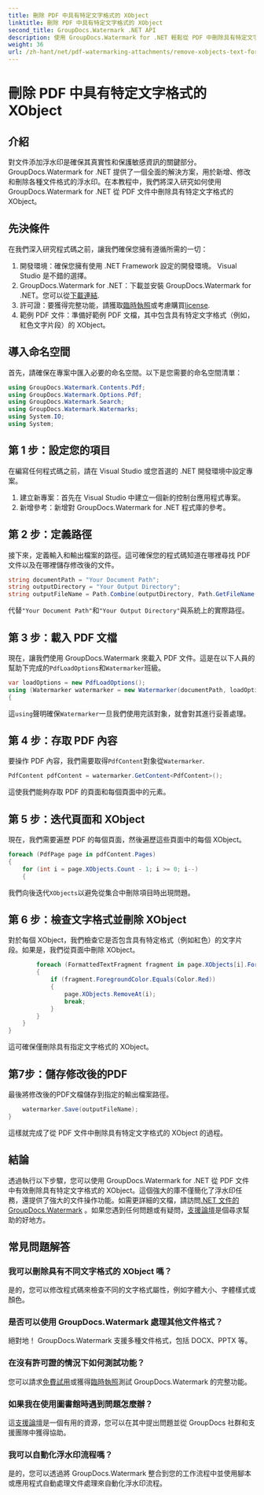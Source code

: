 ```yaml
---
title: 刪除 PDF 中具有特定文字格式的 XObject
linktitle: 刪除 PDF 中具有特定文字格式的 XObject
second_title: GroupDocs.Watermark .NET API
description: 使用 GroupDocs.Watermark for .NET 輕鬆從 PDF 中刪除具有特定文字格式的 XObject。請遵循我們的無縫文件操作指南。
weight: 36
url: /zh-hant/net/pdf-watermarking-attachments/remove-xobjects-text-formatting-pdf/
---
```


# 刪除 PDF 中具有特定文字格式的 XObject

## 介紹
對文件添加浮水印是確保其真實性和保護敏感資訊的關鍵部分。 GroupDocs.Watermark for .NET 提供了一個全面的解決方案，用於新增、修改和刪除各種文件格式的浮水印。在本教程中，我們將深入研究如何使用 GroupDocs.Watermark for .NET 從 PDF 文件中刪除具有特定文字格式的 XObject。
## 先決條件
在我們深入研究程式碼之前，讓我們確保您擁有遵循所需的一切：
1. 開發環境：確保您擁有使用 .NET Framework 設定的開發環境。 Visual Studio 是不錯的選擇。
2.  GroupDocs.Watermark for .NET：下載並安裝 GroupDocs.Watermark for .NET。您可以從[下載連結](https://releases.groupdocs.com/Watermark/net/).
3. 許可證：要獲得完整功能，請獲取[臨時執照](https://purchase.groupdocs.com/temporary-執照/)或考慮購買[license](https://purchase.groupdocs.com/buy).
4. 範例 PDF 文件：準備好範例 PDF 文檔，其中包含具有特定文字格式（例如，紅色文字片段）的 XObject。

## 導入命名空間
首先，請確保在專案中匯入必要的命名空間。以下是您需要的命名空間清單：
```csharp
using GroupDocs.Watermark.Contents.Pdf;
using GroupDocs.Watermark.Options.Pdf;
using GroupDocs.Watermark.Search;
using GroupDocs.Watermark.Watermarks;
using System.IO;
using System;
```
## 第 1 步：設定您的項目
在編寫任何程式碼之前，請在 Visual Studio 或您首選的 .NET 開發環境中設定專案。
1. 建立新專案：首先在 Visual Studio 中建立一個新的控制台應用程式專案。
2. 新增參考：新增對 GroupDocs.Watermark for .NET 程式庫的參考。
## 第 2 步：定義路徑
接下來，定義輸入和輸出檔案的路徑。這可確保您的程式碼知道在哪裡尋找 PDF 文件以及在哪裡儲存修改後的文件。
```csharp
string documentPath = "Your Document Path";
string outputDirectory = "Your Output Directory";
string outputFileName = Path.Combine(outputDirectory, Path.GetFileName(documentPath));
```
代替`"Your Document Path"`和`"Your Output Directory"`與系統上的實際路徑。
## 第 3 步：載入 PDF 文檔
現在，讓我們使用 GroupDocs.Watermark 來載入 PDF 文件。這是在以下人員的幫助下完成的`PdfLoadOptions`和`Watermarker`班級。
```csharp
var loadOptions = new PdfLoadOptions();
using (Watermarker watermarker = new Watermarker(documentPath, loadOptions))
{
```
這`using`聲明確保`Watermarker`一旦我們使用完該對象，就會對其進行妥善處理。
## 第 4 步：存取 PDF 內容
要操作 PDF 內容，我們需要取得`PdfContent`對象從`Watermarker`.
```csharp
PdfContent pdfContent = watermarker.GetContent<PdfContent>();
```
這使我們能夠存取 PDF 的頁面和每個頁面中的元素。
## 第 5 步：迭代頁面和 XObject
現在，我們需要遍歷 PDF 的每個頁面，然後遍歷這些頁面中的每個 XObject。
```csharp
foreach (PdfPage page in pdfContent.Pages)
{
    for (int i = page.XObjects.Count - 1; i >= 0; i--)
    {
```
我們向後迭代`XObjects`以避免從集合中刪除項目時出現問題。
## 第 6 步：檢查文字格式並刪除 XObject
對於每個 XObject，我們檢查它是否包含具有特定格式（例如紅色）的文字片段。如果是，我們從頁面中刪除 XObject。
```csharp
        foreach (FormattedTextFragment fragment in page.XObjects[i].FormattedTextFragments)
        {
            if (fragment.ForegroundColor.Equals(Color.Red))
            {
                page.XObjects.RemoveAt(i);
                break;
            }
        }
    }
}
```
這可確保僅刪除具有指定文字格式的 XObject。
## 第7步：儲存修改後的PDF
最後將修改後的PDF文檔儲存到指定的輸出檔案路徑。
```csharp
    watermarker.Save(outputFileName);
}
```
這樣就完成了從 PDF 文件中刪除具有特定文字格式的 XObject 的過程。

## 結論
透過執行以下步驟，您可以使用 GroupDocs.Watermark for .NET 從 PDF 文件中有效刪除具有特定文字格式的 XObject。這個強大的庫不僅簡化了浮水印任務，還提供了強大的文件操作功能。如需更詳細的文檔，請訪問[.NET 文件的 GroupDocs.Watermark](https://tutorials.groupdocs.com/Watermark/net/) 。如果您遇到任何問題或有疑問，[支援論壇](https://forum.groupdocs.com/c/watermark/19)是個尋求幫助的好地方。
## 常見問題解答
### 我可以刪除具有不同文字格式的 XObject 嗎？
是的，您可以修改程式碼來檢查不同的文字格式屬性，例如字體大小、字體樣式或顏色。
### 是否可以使用 GroupDocs.Watermark 處理其他文件格式？
絕對地！ GroupDocs.Watermark 支援多種文件格式，包括 DOCX、PPTX 等。
### 在沒有許可證的情況下如何測試功能？
您可以請求[免費試用](https://releases.groupdocs.com/)或獲得[臨時執照](https://purchase.groupdocs.com/temporary-license/)測試 GroupDocs.Watermark 的完整功能。
### 如果我在使用圖書館時遇到問題怎麼辦？
這[支援論壇](https://forum.groupdocs.com/c/watermark/19)是一個有用的資源，您可以在其中提出問題並從 GroupDocs 社群和支援團隊中獲得協助。
### 我可以自動化浮水印流程嗎？
是的，您可以透過將 GroupDocs.Watermark 整合到您的工作流程中並使用腳本或應用程式自動處理文件處理來自動化浮水印流程。